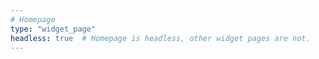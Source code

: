 ```yaml
---
# Homepage
type: "widget_page"
headless: true  # Homepage is headless, other widget pages are not. 
---
```

 
